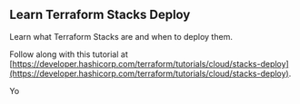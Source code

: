 ## Learn Terraform Stacks Deploy

Learn what Terraform Stacks are and when to deploy them.

Follow along with this tutorial at
[https://developer.hashicorp.com/terraform/tutorials/cloud/stacks-deploy](https://developer.hashicorp.com/terraform/tutorials/cloud/stacks-deploy).

Yo